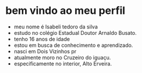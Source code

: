 # bem vindo ao meu perfil
- meu nome é Isabeli tedoro da silva
- estudo no colégio Estadual Doutor Arnaldo Busato.
- tenho 16 anos de idade 
- estou em busca de conhecimento e aprendizado.
 - nasci em Dois Vizinhos pr
- atualmente moro no Cruzeiro do iguaçu.
- especificamente no interior, Alto Erveira.
 
